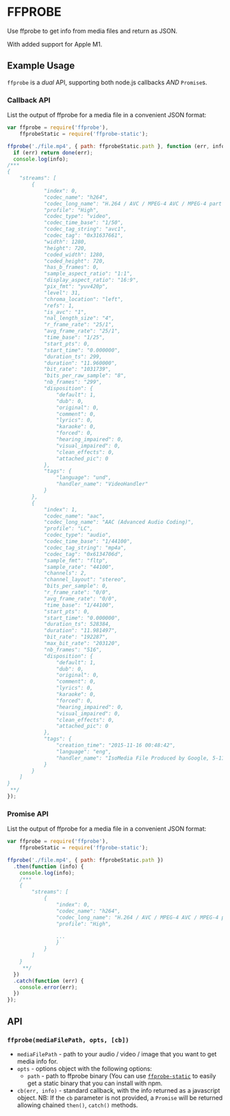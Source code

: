 # FFPROBE

Use ffprobe to get info from media files and return as JSON.

With added support for Apple M1.

## Example Usage

`ffprobe` is a *dual* API, supporting both node.js callbacks *AND* `Promise`s.

### Callback API
List the output of ffprobe for a media file in a convenient JSON format:

``` js
var ffprobe = require('ffprobe'),
    ffprobeStatic = require('ffprobe-static');

ffprobe('./file.mp4', { path: ffprobeStatic.path }, function (err, info) {
  if (err) return done(err);
  console.log(info);
/***
{
    "streams": [
        {
            "index": 0,
            "codec_name": "h264",
            "codec_long_name": "H.264 / AVC / MPEG-4 AVC / MPEG-4 part 10",
            "profile": "High",
            "codec_type": "video",
            "codec_time_base": "1/50",
            "codec_tag_string": "avc1",
            "codec_tag": "0x31637661",
            "width": 1280,
            "height": 720,
            "coded_width": 1280,
            "coded_height": 720,
            "has_b_frames": 0,
            "sample_aspect_ratio": "1:1",
            "display_aspect_ratio": "16:9",
            "pix_fmt": "yuv420p",
            "level": 31,
            "chroma_location": "left",
            "refs": 1,
            "is_avc": "1",
            "nal_length_size": "4",
            "r_frame_rate": "25/1",
            "avg_frame_rate": "25/1",
            "time_base": "1/25",
            "start_pts": 0,
            "start_time": "0.000000",
            "duration_ts": 299,
            "duration": "11.960000",
            "bit_rate": "1031739",
            "bits_per_raw_sample": "8",
            "nb_frames": "299",
            "disposition": {
                "default": 1,
                "dub": 0,
                "original": 0,
                "comment": 0,
                "lyrics": 0,
                "karaoke": 0,
                "forced": 0,
                "hearing_impaired": 0,
                "visual_impaired": 0,
                "clean_effects": 0,
                "attached_pic": 0
            },
            "tags": {
                "language": "und",
                "handler_name": "VideoHandler"
            }
        },
        {
            "index": 1,
            "codec_name": "aac",
            "codec_long_name": "AAC (Advanced Audio Coding)",
            "profile": "LC",
            "codec_type": "audio",
            "codec_time_base": "1/44100",
            "codec_tag_string": "mp4a",
            "codec_tag": "0x6134706d",
            "sample_fmt": "fltp",
            "sample_rate": "44100",
            "channels": 2,
            "channel_layout": "stereo",
            "bits_per_sample": 0,
            "r_frame_rate": "0/0",
            "avg_frame_rate": "0/0",
            "time_base": "1/44100",
            "start_pts": 0,
            "start_time": "0.000000",
            "duration_ts": 528384,
            "duration": "11.981497",
            "bit_rate": "192287",
            "max_bit_rate": "203120",
            "nb_frames": "516",
            "disposition": {
                "default": 1,
                "dub": 0,
                "original": 0,
                "comment": 0,
                "lyrics": 0,
                "karaoke": 0,
                "forced": 0,
                "hearing_impaired": 0,
                "visual_impaired": 0,
                "clean_effects": 0,
                "attached_pic": 0
            },
            "tags": {
                "creation_time": "2015-11-16 00:48:42",
                "language": "eng",
                "handler_name": "IsoMedia File Produced by Google, 5-11-2011"
            }
        }
    ]
}
 **/
});
```

### Promise API
List the output of ffprobe for a media file in a convenient JSON format:

``` js
var ffprobe = require('ffprobe'),
    ffprobeStatic = require('ffprobe-static');

ffprobe('./file.mp4', { path: ffprobeStatic.path })
  .then(function (info) {
    console.log(info);
    /***
    {
        "streams": [
            {
                "index": 0,
                "codec_name": "h264",
                "codec_long_name": "H.264 / AVC / MPEG-4 AVC / MPEG-4 part 10",
                "profile": "High",

                ...
                }
            }
        ]
    }
     **/
  })
  .catch(function (err) {
    console.error(err);
  })
});
```

## API

### `ffprobe(mediaFilePath, opts, [cb])`

* `mediaFilePath` - path to your audio / video / image that you want to get media
  info for.
* `opts` - options object with the following options:
  * `path` - path to ffprobe binary (You can use
    [`ffprobe-static`](https://github.com/joshwnj/ffprobe-static) to easily get
    a static binary that you can install with npm.
* `cb(err, info)` - standard callback, with the info returned as a javascript
  object. NB: If the `cb` parameter is not provided, a `Promise` will be returned
  allowing chained `then()`, `catch()` methods.

